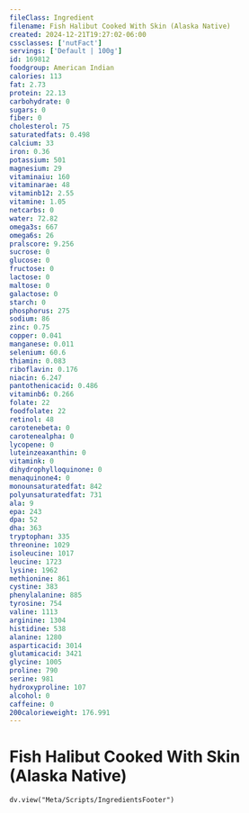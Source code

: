 ```yaml
---
fileClass: Ingredient
filename: Fish Halibut Cooked With Skin (Alaska Native)
created: 2024-12-21T19:27:02-06:00
cssclasses: ['nutFact']
servings: ['Default | 100g']
id: 169812
foodgroup: American Indian
calories: 113
fat: 2.73
protein: 22.13
carbohydrate: 0
sugars: 0
fiber: 0
cholesterol: 75
saturatedfats: 0.498
calcium: 33
iron: 0.36
potassium: 501
magnesium: 29
vitaminaiu: 160
vitaminarae: 48
vitaminb12: 2.55
vitamine: 1.05
netcarbs: 0
water: 72.82
omega3s: 667
omega6s: 26
pralscore: 9.256
sucrose: 0
glucose: 0
fructose: 0
lactose: 0
maltose: 0
galactose: 0
starch: 0
phosphorus: 275
sodium: 86
zinc: 0.75
copper: 0.041
manganese: 0.011
selenium: 60.6
thiamin: 0.083
riboflavin: 0.176
niacin: 6.247
pantothenicacid: 0.486
vitaminb6: 0.266
folate: 22
foodfolate: 22
retinol: 48
carotenebeta: 0
carotenealpha: 0
lycopene: 0
luteinzeaxanthin: 0
vitamink: 0
dihydrophylloquinone: 0
menaquinone4: 0
monounsaturatedfat: 842
polyunsaturatedfat: 731
ala: 9
epa: 243
dpa: 52
dha: 363
tryptophan: 335
threonine: 1029
isoleucine: 1017
leucine: 1723
lysine: 1962
methionine: 861
cystine: 383
phenylalanine: 885
tyrosine: 754
valine: 1113
arginine: 1304
histidine: 538
alanine: 1280
asparticacid: 3014
glutamicacid: 3421
glycine: 1005
proline: 790
serine: 981
hydroxyproline: 107
alcohol: 0
caffeine: 0
200calorieweight: 176.991
---
```


# Fish Halibut Cooked With Skin (Alaska Native)

```dataviewjs
dv.view("Meta/Scripts/IngredientsFooter")
```